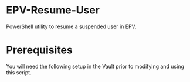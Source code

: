 # EPV-Resume-User
PowerShell utility to resume a suspended user in EPV.

# Prerequisites
You will need the following setup in the Vault prior to modifying and using this script.
